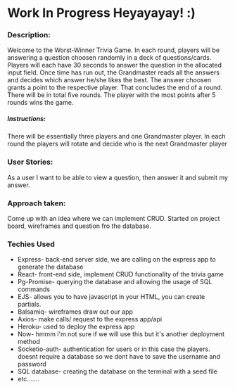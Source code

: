 # Work In Progress Heyayayay! :)

### Description: 
Welcome to the Worst-Winner Trivia Game. In each round, players will be answering a question choosen randomly in a deck of questions/cards. Players will each have 30 seconds to answer the question in the allocated input field. Once time has run out, the Grandmaster reads all the answers and decides which answer he/she likes the best. The answer choosen grants a point to the respective player. That concludes the end of a round. There will be in total five rounds. The player with the most points after 5 rounds wins the game.
##### Instructions: 
There will be essentially three players and one Grandmaster player. In each round the players will rotate and decide who is the next Grandmaster player



### User Stories: 
As a user I want to be able to view a question, then answer it and submit my answer.
### Approach taken:
Come up with an idea where we can implement CRUD. Started on project board, wireframes and question fro the database. 
### Techies Used
* Express- back-end server side, we are calling on the express app to generate the database
* React- front-end side, implement CRUD functionality of the trivia game
* Pg-Promise- querying the database and allowing the usage of SQL commands
* EJS- allows you to have javascript in your HTML, you can create partials.
* Balsamiq- wireframes draw out our app
* Axios- make calls/ request to the express app/api
* Heroku- used to deploy the express app
* Now- hmmm i'm not sure if we will use this but it's another deployment method
* Socketio-auth- authentication for users or in this case the players. doesnt require a database so we dont have to save the username and password
* SQL database- creating the database on the terminal with a seed file
* etc.......